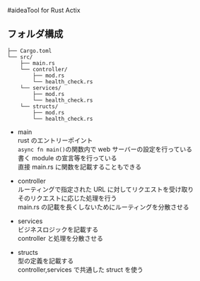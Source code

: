 #aideaTool for Rust Actix

## フォルダ構成

```
├── Cargo.toml
└── src/
    ├── main.rs
    └── controller/
        ├── mod.rs
        └── health_check.rs
    └── services/
        ├── mod.rs
        └── health_check.rs
    └── structs/
        ├── mod.rs
        └── health_check.rs
```

- main  
  rust のエントリーポイント  
  `async fn main()`の関数内で web サーバーの設定を行っている  
  書く module の宣言等を行っている  
  直接 main.rs に関数を記載することもできる

- controller  
  ルーティングで指定された URL に対してリクエストを受け取り  
  そのリクエストに応じた処理を行う  
  main.rs の記載を長くしないためにルーティングを分散させる

- services  
  ビジネスロジックを記載する  
  controller と処理を分散させる

- structs  
  型の定義を記載する  
  controller,services で共通した struct を使う
